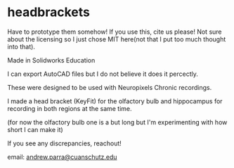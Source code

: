 # headbrackets
Have to prototype them somehow! If you use this, cite us please! 
Not sure about the licensing so I just chose MIT here(not that I put too much thought into that).  


Made in Solidworks Education

I can export AutoCAD files but I do not believe it does it percectly.


These were designed to be used with Neuropixels Chronic recordings.


I made a head bracket (KeyFit) for the olfactory bulb and hippocampus for recording in both regions at the same time.

(for now the olfactory bulb one is a but long but I'm experimenting with how short I can make it)



If you see any discrepancies, reachout!


email: andrew.parra@cuanschutz.edu
